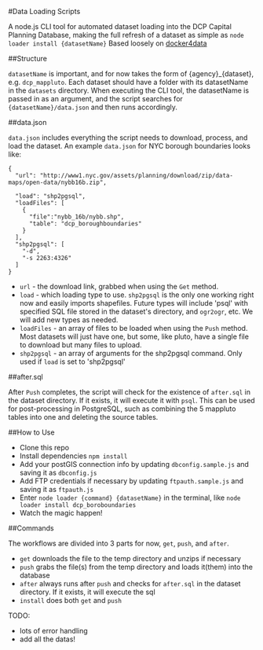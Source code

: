 #Data Loading Scripts

A node.js CLI tool for automated dataset loading into the DCP Capital Planning Database, making the full refresh of a dataset as simple as `node loader install {datasetName}` Based loosely on [docker4data](https://github.com/talos/docker4data)

##Structure

`datasetName` is important, and for now takes the form of {agency}_{dataset}, e.g. `dcp_mappluto`.  Each dataset should have a folder with its datasetName in the `datasets` directory.  When executing the CLI tool, the datasetName is passed in as an argument, and the script searches for `{datasetName}/data.json` and then runs accordingly.

##data.json

`data.json` includes everything the script needs to download, process, and load the dataset.  An example `data.json` for NYC borough boundaries looks like:

```
{
  "url": "http://www1.nyc.gov/assets/planning/download/zip/data-maps/open-data/nybb16b.zip",
  
  "load": "shp2pgsql",
  "loadFiles": [
    {
      "file":"nybb_16b/nybb.shp",
      "table": "dcp_boroughboundaries"
    }
  ],
  "shp2pgsql": [ 
    "-d",
    "-s 2263:4326"
  ] 
}
```
- `url` - the download link, grabbed when using the `Get` method.
- `load` - which loading type to use.  `shp2pgsql` is the only one working right now and easily imports shapefiles. Future types will include 'psql' with specified SQL file stored in the dataset's directory, and `ogr2ogr`, etc.  We will add new types as needed.
- `loadFiles` - an array of files to be loaded when using the `Push` method.  Most datasets will just have one, but some, like pluto, have a single file to download but many files to upload.  
- `shp2pgsql` - an array of arguments for the shp2pgsql command.  Only used if `load` is set to 'shp2pgsql'

##after.sql

After `Push` completes, the script will check for the existence of `after.sql` in the dataset directory.  If it exists, it will execute it with `psql`.  This can be used for post-processing in PostgreSQL, such as combining the 5 mappluto tables into one and deleting the source tables.

##How to Use

- Clone this repo
- Install dependencies `npm install`
- Add your postGIS connection info by updating `dbconfig.sample.js` and saving it as `dbconfig.js`
- Add FTP credentials if necessary by updating `ftpauth.sample.js` and saving it as `ftpauth.js`
- Enter `node loader {command} {datasetName}` in the terminal, like `node loader install dcp_boroboundaries`
- Watch the magic happen!

##Commands

The workflows are divided into 3 parts for now, `get`, `push`, and `after`.  

- `get` downloads the file to the temp directory and unzips if necessary
- `push` grabs the file(s) from the temp directory and loads it(them) into the database
- `after` always runs after `push` and checks for `after.sql` in the dataset directory.  If it exists, it will execute the sql
- `install` does both `get` and `push`


TODO: 
- lots of error handling
- add all the datas!
